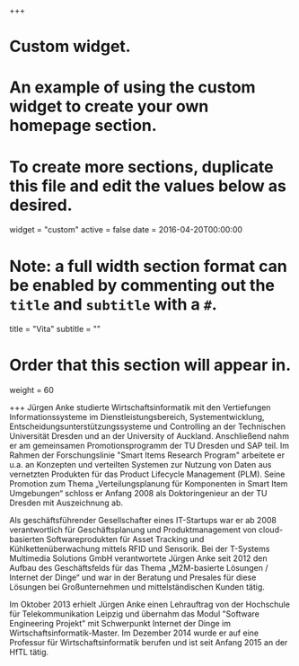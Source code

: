 +++
# Custom widget.
# An example of using the custom widget to create your own homepage section.
# To create more sections, duplicate this file and edit the values below as desired.
widget = "custom"
active = false
date = 2016-04-20T00:00:00

# Note: a full width section format can be enabled by commenting out the `title` and `subtitle` with a `#`.
title = "Vita"
subtitle = ""

# Order that this section will appear in.
weight = 60

+++
Jürgen Anke studierte Wirtschaftsinformatik mit den Vertiefungen Informationssysteme im Dienstleistungsbereich, Systementwicklung, Entscheidungsunterstützungssysteme und Controlling an der Technischen Universität Dresden und an der University of Auckland. Anschließend nahm er am gemeinsamen Promotionsprogramm der TU Dresden und SAP teil. Im Rahmen der Forschungslinie "Smart Items Research Program" arbeitete er u.a. an Konzepten und verteilten Systemen zur Nutzung von Daten aus vernetzten Produkten für das Product Lifecycle Management (PLM). Seine Promotion zum Thema „Verteilungsplanung für Komponenten in Smart Item Umgebungen“ schloss er Anfang 2008 als Doktoringenieur an der TU Dresden mit Auszeichnung ab.

Als geschäftsführender Gesellschafter eines IT-Startups war er ab 2008 verantwortlich für Geschäftsplanung und Produktmanagement von cloud-basierten Softwareprodukten für Asset Tracking und Kühlkettenüberwachung mittels RFID und Sensorik. Bei der T-Systems Multimedia Solutions GmbH verantwortete Jürgen Anke seit 2012 den Aufbau des Geschäftsfelds  für das Thema „M2M-basierte Lösungen / Internet der Dinge“ und war in der Beratung und Presales für diese Lösungen bei Großunternehmen und mittelständischen Kunden tätig.

Im Oktober 2013 erhielt Jürgen Anke einen Lehrauftrag von der Hochschule für Telekommunikation Leipzig und übernahm das Modul "Software Engineering Projekt" mit Schwerpunkt Internet der Dinge im Wirtschaftsinformatik-Master. Im Dezember 2014 wurde er auf eine Professur für Wirtschaftsinformatik berufen und ist seit Anfang 2015 an der HfTL tätig.
